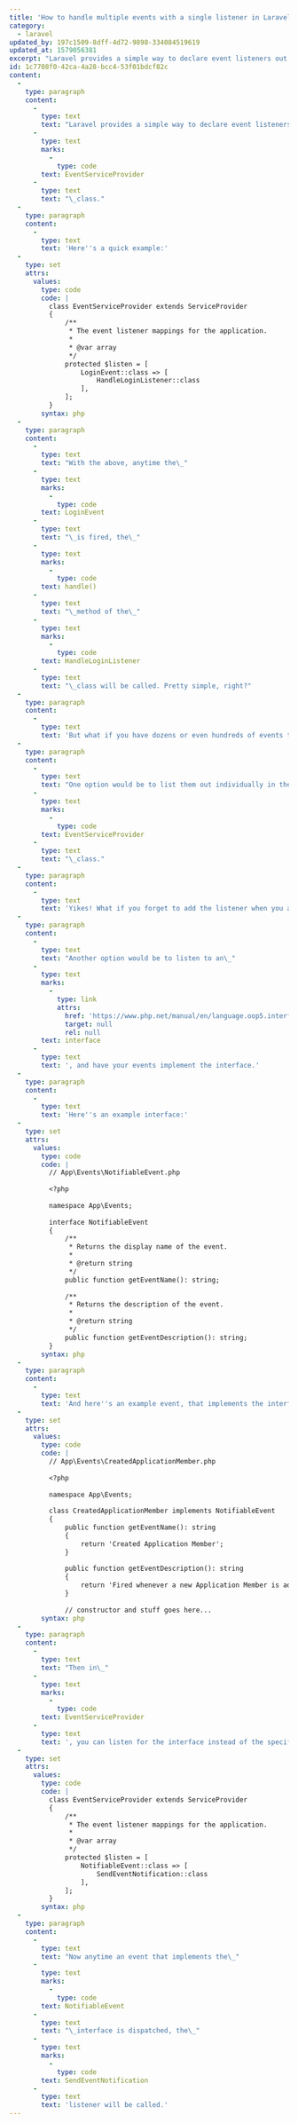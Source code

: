```yaml
---
title: 'How to handle multiple events with a single listener in Laravel'
category:
  - laravel
updated_by: 197c1509-8dff-4d72-9898-334084519619
updated_at: 1579056381
excerpt: "Laravel provides a simple way to declare event listeners out of the box via the\_EventServiceProvider\_class."
id: 1c7708f0-42ca-4a28-bcc4-53f01bdcf82c
content:
  -
    type: paragraph
    content:
      -
        type: text
        text: "Laravel provides a simple way to declare event listeners out of the box via the\_"
      -
        type: text
        marks:
          -
            type: code
        text: EventServiceProvider
      -
        type: text
        text: "\_class."
  -
    type: paragraph
    content:
      -
        type: text
        text: 'Here''s a quick example:'
  -
    type: set
    attrs:
      values:
        type: code
        code: |
          class EventServiceProvider extends ServiceProvider
          {
              /**
               * The event listener mappings for the application.
               *
               * @var array
               */
              protected $listen = [
                  LoginEvent::class => [
                      HandleLoginListener::class
                  ],
              ];
          }
        syntax: php
  -
    type: paragraph
    content:
      -
        type: text
        text: "With the above, anytime the\_"
      -
        type: text
        marks:
          -
            type: code
        text: LoginEvent
      -
        type: text
        text: "\_is fired, the\_"
      -
        type: text
        marks:
          -
            type: code
        text: handle()
      -
        type: text
        text: "\_method of the\_"
      -
        type: text
        marks:
          -
            type: code
        text: HandleLoginListener
      -
        type: text
        text: "\_class will be called. Pretty simple, right?"
  -
    type: paragraph
    content:
      -
        type: text
        text: 'But what if you have dozens or even hundreds of events that you want to all go through the same handler?'
  -
    type: paragraph
    content:
      -
        type: text
        text: "One option would be to list them out individually in the\_"
      -
        type: text
        marks:
          -
            type: code
        text: EventServiceProvider
      -
        type: text
        text: "\_class."
  -
    type: paragraph
    content:
      -
        type: text
        text: 'Yikes! What if you forget to add the listener when you add a new event?'
  -
    type: paragraph
    content:
      -
        type: text
        text: "Another option would be to listen to an\_"
      -
        type: text
        marks:
          -
            type: link
            attrs:
              href: 'https://www.php.net/manual/en/language.oop5.interfaces.php'
              target: null
              rel: null
        text: interface
      -
        type: text
        text: ', and have your events implement the interface.'
  -
    type: paragraph
    content:
      -
        type: text
        text: 'Here''s an example interface:'
  -
    type: set
    attrs:
      values:
        type: code
        code: |
          // App\Events\NotifiableEvent.php
          
          <?php
          
          namespace App\Events;
          
          interface NotifiableEvent
          {
              /**
               * Returns the display name of the event.
               *
               * @return string
               */
              public function getEventName(): string;
          
              /**
               * Returns the description of the event.
               *
               * @return string
               */
              public function getEventDescription(): string;
          }
        syntax: php
  -
    type: paragraph
    content:
      -
        type: text
        text: 'And here''s an example event, that implements the interface:'
  -
    type: set
    attrs:
      values:
        type: code
        code: |
          // App\Events\CreatedApplicationMember.php
          
          <?php
          
          namespace App\Events;
          
          class CreatedApplicationMember implements NotifiableEvent
          {
              public function getEventName(): string
              {
                  return 'Created Application Member';
              }
          
              public function getEventDescription(): string
              {
                  return 'Fired whenever a new Application Member is added to your Application.';
              }
          
              // constructor and stuff goes here...
        syntax: php
  -
    type: paragraph
    content:
      -
        type: text
        text: "Then in\_"
      -
        type: text
        marks:
          -
            type: code
        text: EventServiceProvider
      -
        type: text
        text: ', you can listen for the interface instead of the specific event classes:'
  -
    type: set
    attrs:
      values:
        type: code
        code: |
          class EventServiceProvider extends ServiceProvider
          {
              /**
               * The event listener mappings for the application.
               *
               * @var array
               */
              protected $listen = [
                  NotifiableEvent::class => [
                      SendEventNotification::class
                  ],
              ];
          }
        syntax: php
  -
    type: paragraph
    content:
      -
        type: text
        text: "Now anytime an event that implements the\_"
      -
        type: text
        marks:
          -
            type: code
        text: NotifiableEvent
      -
        type: text
        text: "\_interface is dispatched, the\_"
      -
        type: text
        marks:
          -
            type: code
        text: SendEventNotification
      -
        type: text
        text: 'listener will be called.'
---
```

